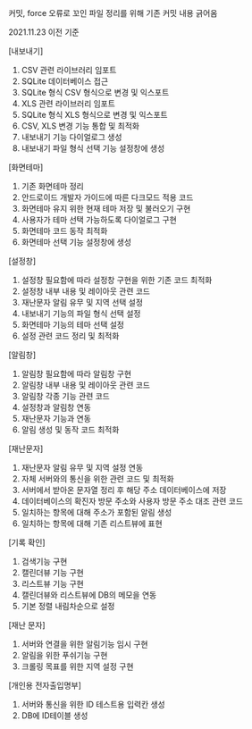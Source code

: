 커밋, force 오류로 꼬인 파일 정리를 위해 기존 커밋 내용 긁어옴

2021.11.23 이전 기준

[내보내기]
1. CSV 관련 라이브러리 임포트
2. SQLite 데이터베이스 접근
3. SQLite 형식 CSV 형식으로 변경 및 익스포트
4. XLS 관련 라이브러리 임포트
5. SQLite 형식 XLS 형식으로 변경 및 익스포트
6. CSV, XLS 변경 기능 통합 및 최적화
7. 내보내기 기능 다이얼로그 생성
8. 내보내기 파일 형식 선택 기능 설정창에 생성

[화면테마]
1. 기존 화면테마 정리
2. 안드로이드 개발자 가이드에 따른 다크모드 적용 코드
3. 화면테마 유지 위한 현재 테마 저장 및 불러오기 구현
4. 사용자가 테마 선택 가능하도록 다이얼로그 구현
5. 화면테마 코드 동작 최적화
6. 화면테마 선택 기능 설정창에 생성

[설정창]
1. 설정창 필요함에 따라 설정창 구현을 위한 기존 코드 최적화
2. 설정창 내부 내용 및 레이아웃 관련 코드
3. 재난문자 알림 유무 및 지역 선택 설정
4. 내보내기 기능의 파일 형식 선택 설정
5. 화면테마 기능의 테마 선택 설정
6. 설정 관련 코드 정리 및 최적화

[알림창]
1. 알림창 필요함에 따라 알림창 구현
2. 알림창 내부 내용 및 레이아웃 관련 코드
3. 알림창 각종 기능 관련 코드
4. 설정창과 알림창 연동
5. 재난문자 기능과 연동
6. 알림 생성 및 동작 코드 최적화

[재난문자]
1. 재난문자 알림 유무 및 지역 설정 연동
2. 자체 서버와의 통신을 위한 관련 코드 및 최적화
3. 서버에서 받아온 문자열 정리 후 해당 주소 데이터베이스에 저장
4. 데이터베이스의 확진자 방문 주소와 사용자 방문 주소 대조 관련 코드
5. 일치하는 항목에 대해 주소가 포함된 알림 생성
6. 일치하는 항목에 대해 기존 리스트뷰에 표현

[기록 확인]
1. 검색기능 구현
2. 캘린더뷰 기능 구현
3. 리스트뷰 기능 구현
4. 캘린더뷰와 리스트뷰에 DB의 메모을 연동
5. 기본 정렬 내림차순으로 설정 

[재난 문자]
1. 서버와 연결을 위한 알림기능 임시 구현
2. 알림을 위한 푸쉬기능 구현
3. 크롤링 목표를 위한 지역 설정 구현

[개인용 전자출입명부]
1. 서버와 통신을 위한  ID 테스트용 입력칸 생성
2. DB에 ID테이블 생성


